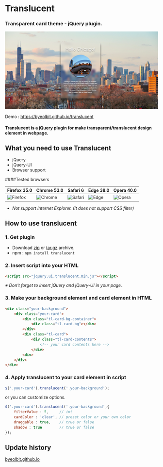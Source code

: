 # Translucent
### Transparent card theme - jQuery plugin.
<img src="https://github.com/byeolbit/byeolbit.github.io/raw/master/title.png?raw=true" alt="Title image" style="max-width:100%;">

Demo : https://byeolbit.github.io/translucent

#### **Translucent** is a jQuery plugin for make transparent/translucent design element in webpage.

## What you need to use Translucent
- jQuery
- jQuery-UI
- Browser support

####Tested browsers

Firefox 35.0 | Chrome 53.0  | Safari 6 | Edge 38.0 | Opera 40.0
--------|--------|--------|------|-------
<img src="https://github.com/alrra/browser-logos/raw/master/src/firefox/firefox_128x128.png" alt="Firefox"> | <img src="https://github.com/alrra/browser-logos/raw/master/src/chrome/chrome_128x128.png" alt="Chrome"> | <img src="https://github.com/alrra/browser-logos/raw/master/src/safari/safari_128x128.png" alt="Safari"> | <img src="https://github.com/alrra/browser-logos/raw/master/src/edge/edge_128x128.png" alt="Edge"> | <img src="https://github.com/alrra/browser-logos/raw/master/src/opera/opera_128x128.png" alt="Opera">

* *Not support Internet Explorer. (It does not support CSS filter)*

## How to use translucent

### 1. Get plugin
- Download [zip](https://github.com/byeolbit/translucent/archive/master.zip) or [tar.gz](https://github.com/byeolbit/translucent/archive/master.tar.gz) archive.
- npm : `npm install translucent`

### 2. Insert script into your HTML
```html
<script src="jquery.ui.translucent.min.js"></script>
```
*※ Don't forget to insert jQuery and jQuery-UI in your page.*

### 3. Make your background element and card element in HTML

```html
<div class="your-background">
    <div class="your-card">
        <div class="tl-card-bg-container">
            <div class="tl-card-bg"></div>
        </div>
        <div class="tl-card">
            <div class="tl-card-contents">
                <!-- your card contents here -->
            </div>
        <div>
    </div>
</div>
```


### 4. Apply translucent to your card element in script

```javascript
$('.your-card').translucent('.your-background');
```
  or you can customize options.


```javascript
$('.your-card').translucent('.your-background',{
    filterValue : 5,     // int
    cardColor : 'clear', // preset color or your own color
    draggable : true,    // true or false
    shadow : true        // true or false
});
```

## Update history

[byeolbit.github.io](https://byeolbit.github.io/translucent/2017/01/28/translucent-update-history.html) 
